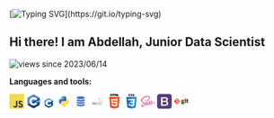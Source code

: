 [![Typing SVG](https://readme-typing-svg.demolab.com?font=Monoid&size=36&color=FFFFFF&background=0d1117&height=70&lines=%E2%B4%B0%E2%B5%8F%E2%B5%99%E2%B5%93%E2%B4%BC!;!%D9%85%D8%B1%D8%AD%D8%A8%D8%A7;Bienvenue!;Welcome!;Bienvenido!)](https://git.io/typing-svg)

## Hi there! I am Abdellah, Junior Data Scientist

![views since 2023/06/14](https://visitor-badge-deno.deno.dev/jwenjian.jwenjian.svg)

**Languages and tools:**  

<code><img height="26" src="https://raw.githubusercontent.com/github/explore/main/topics/javascript/javascript.png"></code>
<code><img height="26" src="https://raw.githubusercontent.com/github/explore/main/topics/cpp/cpp.png"></code>
<code><img height="20" src="https://raw.githubusercontent.com/github/explore/main/topics/c/c.png"></code>
<code><img height="26" src="https://raw.githubusercontent.com/github/explore/main/topics/python/python.png"></code>
<code><img height="26" src="https://raw.githubusercontent.com/github/explore/main/topics/sql/sql.png"></code>
<code><img height="26" src="https://raw.githubusercontent.com/github/explore/main/topics/mysql/mysql.png"></code>
<code><img height="26" src="https://raw.githubusercontent.com/github/explore/main/topics/html/html.png"></code>
<code><img height="26" src="https://raw.githubusercontent.com/github/explore/main/topics/css/css.png"></code>
<code><img height="26" src="https://raw.githubusercontent.com/github/explore/main/topics/sass/sass.png"></code>
<code><img height="26" src="https://raw.githubusercontent.com/github/explore/main/topics/bootstrap/bootstrap.png"></code>
<code><img height="26" src="https://raw.githubusercontent.com/github/explore/main/topics/git/git.png"></code>
